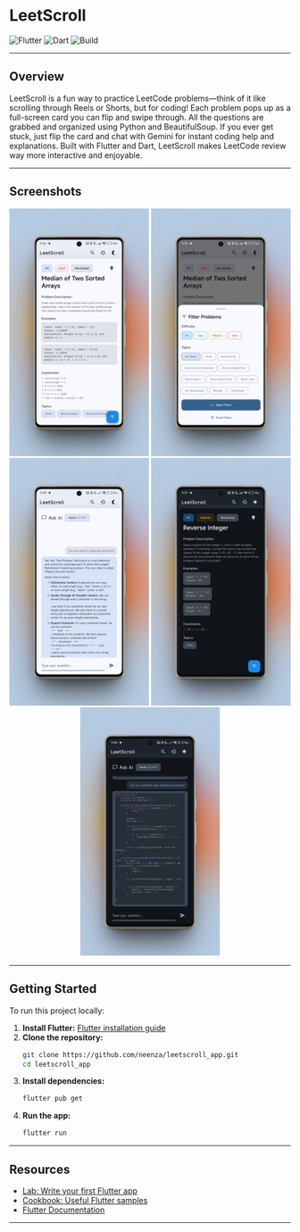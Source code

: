 
# LeetScroll

![Flutter](https://img.shields.io/badge/Flutter-%2302569B.svg?style=for-the-badge&logo=Flutter&logoColor=white)
![Dart](https://img.shields.io/badge/Dart-%230175C2.svg?style=for-the-badge&logo=dart&logoColor=white)
![Build](https://img.shields.io/github/actions/workflow/status/neenza/leetscroll_app/main.yml?style=for-the-badge)

---

## Overview


LeetScroll is a fun way to practice LeetCode problems—think of it like scrolling through Reels or Shorts, but for coding! Each problem pops up as a full-screen card you can flip and swipe through. All the questions are grabbed and organized using Python and BeautifulSoup. If you ever get stuck, just flip the card and chat with Gemini for instant coding help and explanations. Built with Flutter and Dart, LeetScroll makes LeetCode review way more interactive and enjoyable.

---

## Screenshots

<p align="center">
  <img src="screenshots/1.png" width="250" />
  <img src="screenshots/2.png" width="250" />
  <img src="screenshots/3.png" width="250" />
  <img src="screenshots/4.png" width="250" />
  <img src="screenshots/5.png" width="250" />
</p>

---

## Getting Started

To run this project locally:

1. **Install Flutter:** [Flutter installation guide](https://docs.flutter.dev/get-started/install)
2. **Clone the repository:**
	```sh
	git clone https://github.com/neenza/leetscroll_app.git
	cd leetscroll_app
	```
3. **Install dependencies:**
	```sh
	flutter pub get
	```
4. **Run the app:**
	```sh
	flutter run
	```

---

## Resources

- [Lab: Write your first Flutter app](https://docs.flutter.dev/get-started/codelab)
- [Cookbook: Useful Flutter samples](https://docs.flutter.dev/cookbook)
- [Flutter Documentation](https://docs.flutter.dev/)

---

